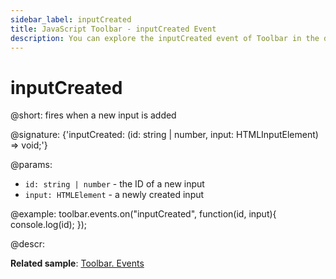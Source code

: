```yaml
---
sidebar_label: inputCreated
title: JavaScript Toolbar - inputCreated Event 
description: You can explore the inputCreated event of Toolbar in the documentation of the DHTMLX JavaScript UI library. Browse developer guides and API reference, try out code examples and live demos, and download a free 30-day evaluation version of DHTMLX Suite.
---
```


# inputCreated

@short: fires when a new input is added

@signature: {'inputCreated: (id: string | number, input: HTMLInputElement) => void;'}

@params:
- `id: string | number` - the ID of a new input
- `input: HTMLElement` - a newly created input

@example:
toolbar.events.on("inputCreated", function(id, input){
    console.log(id);
});

@descr:

**Related sample**: [Toolbar. Events](https://snippet.dhtmlx.com/xvak1p5y)

